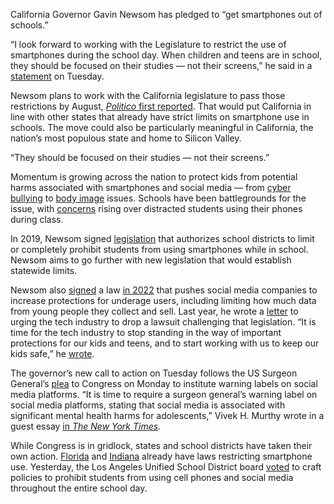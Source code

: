 California Governor Gavin Newsom has pledged to “get smartphones out of schools.”

“I look forward to working with the Legislature to restrict the use of smartphones during the school day. When children and teens are in school, they should be focused on their studies — not their screens,” he said in a [statement](https://www.gov.ca.gov/2024/06/18/governor-newsom-supports-efforts-to-get-smartphones-out-of-schools/) on Tuesday.

Newsom plans to work with the California legislature to pass those restrictions by August, [*Politico* first reported](https://www.politico.com/news/2024/06/18/gavin-newsom-wants-to-take-smart-phones-out-of-schools-00163852). That would put California in line with other states that already have strict limits on smartphone use in schools. The move could also be particularly meaningful in California, the nation’s most populous state and home to Silicon Valley.

“They should be focused on their studies — not their screens.”

Momentum is growing across the nation to protect kids from potential harms associated with smartphones and social media — from [cyber bullying](/2024/2/1/24057460/senators-confront-meta-tiktok-snap-x-discord-ceos-kids-online-harm) to [body image](https://digitalwellnesslab.org/wp-content/uploads/Pulse-Survey_Adolescent-Attitudes-Effects-and-Experiences.pdf) issues. Schools have been battlegrounds for the issue, with [concerns](https://www.wsj.com/tech/personal-tech/a-teacher-did-all-he-could-to-keep-kids-off-phones-hes-quitting-in-frustration-753061ca) rising over distracted students using their phones during class.

In 2019, Newsom signed [legislation](https://leginfo.legislature.ca.gov/faces/billNavClient.xhtml?bill_id=201920200AB272) that authorizes school districts to limit or completely prohibit students from using smartphones while in school. Newsom aims to go further with new legislation that would establish statewide limits.

Newsom also [signed](https://www.gov.ca.gov/2022/09/15/governor-newsom-signs-first-in-nation-bill-protecting-childrens-online-data-and-privacy/) a law [in 2022](/2022/9/15/23329654/california-governor-gavin-newsom-ab-2273-social-media-children-code-law-signed) that pushes social media companies to increase protections for underage users, including limiting how much data from young people they collect and sell. Last year, he wrote a [letter](https://x.com/danielapardotv/status/1662178131191693312/photo/1) to urging the tech industry to drop a lawsuit challenging that legislation. “It is time for the tech industry to stop standing in the way of important protections for our kids and teens, and to start working with us to keep our kids safe,” he [wrote](https://x.com/danielapardotv/status/1662178131191693312/photo/2).

The governor’s new call to action on Tuesday follows the US Surgeon General’s [plea](/2024/6/17/24180005/surgeon-general-warning-labels-social-media-mental-health) to Congress on Monday to institute warning labels on social media platforms. “It is time to require a surgeon general’s warning label on social media platforms, stating that social media is associated with significant mental health harms for adolescents,” Vivek H. Murthy wrote in a guest essay [in *The New York Times*](https://www.nytimes.com/2024/06/17/opinion/social-media-health-warning.html)*.*

While Congress is in gridlock, states and school districts have taken their own action. [Florida](https://go.skimresources.com/?id=1025X1701640&xs=1&url=https%3A%2F%2Fwww.usatoday.com%2Fstory%2Fnews%2Feducation%2F2024%2F06%2F09%2Fcell-phone-school-laws%2F73975232007%2F) and [Indiana](https://iga.in.gov/legislative/2024/bills/senate/185/details) already have laws restricting smartphone use. Yesterday, the Los Angeles Unified School District board [voted](https://www.lausd.org/cms/lib/CA01000043/Centricity/Domain/1057/06-18-24RegBdREVISEDOBPost.pdf) to craft policies to prohibit students from using cell phones and social media throughout the entire school day.
